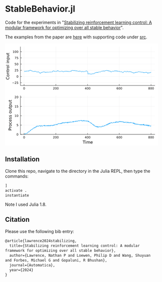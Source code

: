 # StableBehavior.jl

Code for the experiments in "[Stabilizing reinforcement learning control: A modular framework for optimizing over all stable behavior](https://doi.org/10.1016/j.automatica.2024.111642)".

The examples from the paper are [here](./examples) with supporting code under [src](./src).

![Alt text](/src/misc/anim1.gif)

## Installation
Clone this repo, navigate to the directory in the Julia REPL, then type the commands:
```
]
activate .
instantiate
```
Note I used Julia 1.8.

## Citation
Please use the following bib entry:
```
@article{lawrence2024stabilizing,
  title={Stabilizing reinforcement learning control: A modular framework for optimizing over all stable behavior},
  author={Lawrence, Nathan P and Loewen, Philip D and Wang, Shuyuan and Forbes, Michael G and Gopaluni, R Bhushan},
  journal={Automatica},
  year={2024}
}
```

